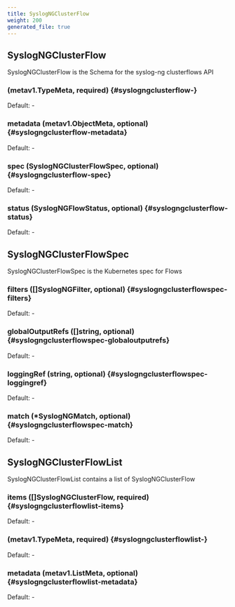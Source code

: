 ```yaml
---
title: SyslogNGClusterFlow
weight: 200
generated_file: true
---
```


## SyslogNGClusterFlow

SyslogNGClusterFlow is the Schema for the syslog-ng clusterflows API

###  (metav1.TypeMeta, required) {#syslogngclusterflow-}

Default: -

### metadata (metav1.ObjectMeta, optional) {#syslogngclusterflow-metadata}

Default: -

### spec (SyslogNGClusterFlowSpec, optional) {#syslogngclusterflow-spec}

Default: -

### status (SyslogNGFlowStatus, optional) {#syslogngclusterflow-status}

Default: -


## SyslogNGClusterFlowSpec

SyslogNGClusterFlowSpec is the Kubernetes spec for Flows

### filters ([]SyslogNGFilter, optional) {#syslogngclusterflowspec-filters}

Default: -

### globalOutputRefs ([]string, optional) {#syslogngclusterflowspec-globaloutputrefs}

Default: -

### loggingRef (string, optional) {#syslogngclusterflowspec-loggingref}

Default: -

### match (*SyslogNGMatch, optional) {#syslogngclusterflowspec-match}

Default: -


## SyslogNGClusterFlowList

SyslogNGClusterFlowList contains a list of SyslogNGClusterFlow

### items ([]SyslogNGClusterFlow, required) {#syslogngclusterflowlist-items}

Default: -

###  (metav1.TypeMeta, required) {#syslogngclusterflowlist-}

Default: -

### metadata (metav1.ListMeta, optional) {#syslogngclusterflowlist-metadata}

Default: -


